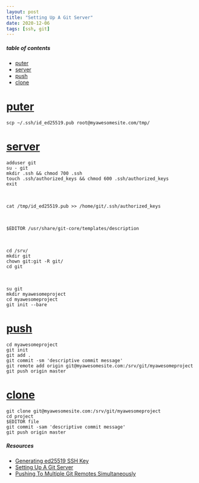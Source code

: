 ```yaml
---
layout: post
title: "Setting Up A Git Server"
date: 2020-12-06
tags: [ssh, git]
---
```


##### table of contents
- [puter](#puter)
- [server](#server)
- [push](#push)
- [clone](#clone)

# [puter](#puter)

```
scp ~/.ssh/id_ed25519.pub root@myawesomesite.com/tmp/
```

# [server](#server)

```
adduser git
su - git
mkdir .ssh && chmod 700 .ssh
touch .ssh/authorized_keys && chmod 600 .ssh/authorized_keys
exit
```

<br />

```
cat /tmp/id_ed25519.pub >> /home/git/.ssh/authorized_keys
```

<br />

```
$EDITOR /usr/share/git-core/templates/description
```

<br />

```
cd /srv/
mkdir git
chown git:git -R git/
cd git
```

<br />

```
su git
mkdir myawesomeproject
cd myawesomeproject
git init --bare
```

# [push](#push)

```
cd myawesomeproject
git init
git add .
git commit -sm 'descriptive commit message'
git remote add origin git@myawesomesite.com:/srv/git/myawesomeproject
git push origin master
```

# [clone](#clone)

```
git clone git@myawesomesite.com:/srv/git/myawesomeproject
cd project
$EDITOR file
git commit -sam 'descriptive commit message'
git push origin master
```

##### Resources
- [Generating ed25519 SSH Key](https://robertmarshall.xyz/generating-ed25519-ssh-key)
- [Setting Up A Git Server](https://robertmarshall.xyz/setting-up-a-git-server)
- [Pushing To Multiple Git Remotes Simultaneously](https://robertmarshall.xyz/pushing-to-multiple-git-remotes-simultaneously)